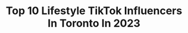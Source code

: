 ---
title: Top 10 Lifestyle TikTok Influencers In Toronto In 2023
description: >-
  Find top lifestyle TikTok influencers in Toronto in 2023. Most popular hashtags: #fyp #toronto #foryou #fashion.
platform: TikTok
hits: 18
text_top: Identify the top-rated TikTok accounts on inBeat.
text_bottom: Our search engine aggregates 18 TikTok influencers like this in Toronto, Canada for you to pitch.
profiles:
  - username: "emmanuel.uddenberg"
    fullname: >-
      Emmanuel Uddenberg
    bio: >-
      Fashion & Lifestyle | Toronto📍 📧: Emmanuel.uddenberg@gmail.com Follow my IG ⚡️
    location: "Canada"
    followers: 364800
    engagement: 885
    commentsToLikes: 0.017346
    id: ckdsxclusqosi0j23otma4esx
    verified: false
    hashtags: "#outfits, #outfit, #fashion, #summeroutfits"
  - username: "nandosirianni"
    fullname: >-
      Nando Sirianni
    bio: >-
      🇨🇦 Menswear | Fitness | Lifestyle 📍Toronto | Instagram (89K+) 🎥 YOUTUBE ⬇️
    location: "Canada"
    followers: 303900
    engagement: 599
    commentsToLikes: 0.024020
    id: ck9nd0981cff30j78im8kkhbj
    verified: false
    hashtags: "#mystyle, #ootd, #tiktokfashion, #outfit"
  - username: "shawnaskitchen"
    fullname: >-
      Shawna’s Kitchen
    bio: >-
      Mother Event Stylist Home-Cook- Caterer Aries ♈️ 👩🏾‍🎓💃🏽👩🏾‍🍳🇨🇦🇯🇲
    location: "Canada"
    followers: 14600
    engagement: 1049
    commentsToLikes: 0.114549
    id: ckc2zvca7qonu0j23fry05orz
    verified: false
    hashtags: "#food, #desserttiktok, #foryoupage, #dinnerisserved"
  - username: "stephencovic"
    fullname: >-
      Stephen Covic
    bio: >-
      lifestyle | real estate | interior design 📍vancouver + toronto
    location: "Canada"
    followers: 3314
    engagement: 510
    commentsToLikes: 0.055197
    id: ckcdtxztie73a0j23sl51vnfo
    verified: false
    hashtags: "#ocean, #realtor, #penthouse, #canada"
  - username: "naomileanage"
    fullname: >-
      Naomi Leanage
    bio: >-
      Lifestyle • Vlogs • Comedy • Fashion • Travel 📧 Naomi.leanage@gmail.com
    location: "Canada"
    followers: 454800
    engagement: 1799
    commentsToLikes: 0.024703
    id: ck806vbblmaom0j78ddv18enc
    verified: false
    hashtags: "#torontovlog, #tryonhaul, #toronto, #canadian"
  - username: "carolynabauer"
    fullname: >-
      Carolyna Bauer
    bio: >-
      Outfits + style tips + fun Toronto🇨🇦 IG: @carolynabauer Outfit details 👇🏼
    location: "Canada"
    followers: 4973
    engagement: 505
    commentsToLikes: 0.089077
    id: ck9fll8uooexc0j78mbb9nuw5
    verified: false
    hashtags: "#tiktokfashion, #fashion, #tiktokfashionmonth, #hellofall"
  - username: "gongshowgear"
    fullname: >-
      GONGSHOW HOCKEY
    bio: >-
      The Original Lifestyle Hockey Apparel Brand Tag #GONGSHOW 🛒 GONGSHOW.COM👇
    location: "Canada"
    followers: 12400
    engagement: 1264
    commentsToLikes: 0.021906
    id: ck9tu9q2lkgs40j78b6xwzag1
    verified: false
    hashtags: "#hockeyplayer, #gongshow, #hockeytiktoks, #hockeyplayers"
  - username: "nickyb_fitness"
    fullname: >-
      NickyBFitness
    bio: >-
      Just my two cents 💰 Toronto Bitclout: @NickyB6
    location: "Canada"
    followers: 34600
    engagement: 348
    commentsToLikes: 0.199593
    id: ckbqthro4e8m30j23uc9k3fa0
    verified: false
    hashtags: "#fyp, #homeworkout, #mensfitness, #workouttips"
  - username: "michael.rizzi"
    fullname: >-
      Michael Rizzi
    bio: >-
      ✨ everything’s going to be alright ✨ 📌 Toronto, Canada 🇨🇦 🏳️‍🌈
    location: "Canada"
    followers: 57300
    engagement: 975
    commentsToLikes: 0.015215
    id: ck9go10ytz5ch0j78rc75apvn
    verified: false
    hashtags: "#snackpack, #kidssnacks, #lgbt, #groceryhaul"
  - username: "menon_akhil"
    fullname: >-
      Akhil Menon
    bio: >-
      Travel and Lifestyle Professional🌍🇮🇳🇨🇦 Canadian Mallu 🥳
    location: "Canada"
    followers: 5660
    engagement: 1113
    commentsToLikes: 0.034212
    id: ckajb438jly890i78q1p3pgef
    verified: false
    hashtags: "#mallu, #canadianmallu, #trending, #nzmallu"
---